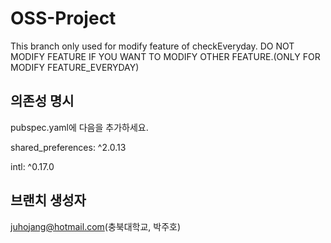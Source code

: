 # OSS-Project
This branch only used for modify feature of checkEveryday.
DO NOT MODIFY FEATURE IF YOU WANT TO MODIFY OTHER FEATURE.(ONLY FOR MODIFY FEATURE_EVERYDAY)


## 의존성 명시
pubspec.yaml에 다음을 추가하세요.

  shared_preferences: ^2.0.13

  intl: ^0.17.0
  
  
## 브랜치 생성자
juhojang@hotmail.com(충북대학교, 박주호)

